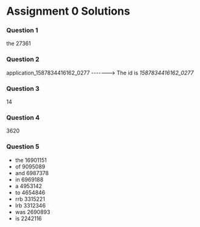Assignment 0 Solutions
====================

### Question 1
the   27361



### Question 2
application_1587834416162_0277    -------> The id is *1587834416162_0277*

### Question 3
14

### Question 4
3620

### Question 5
* the     16901151
* of      9095089
* and     6987378
* in      6969188
* a       4953142
* to      4654846
* rrb     3315221
* lrb     3312346
* was     2690893
* is      2242116


